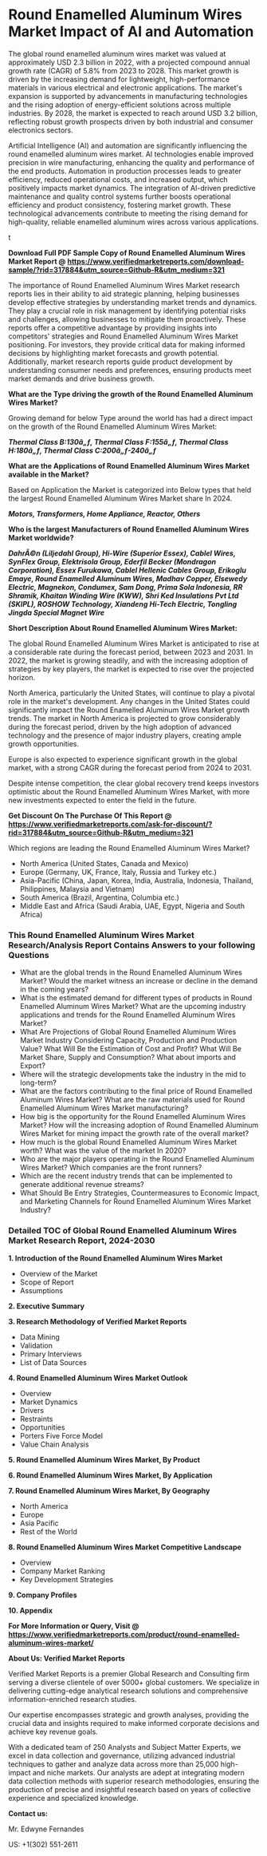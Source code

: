 <meta name="title" content="Global Round Enamelled Aluminum Wires Market Impact of AI and Automation"><meta name="description" content="The global round enamelled aluminum wires market was valued at approximately USD 2.3 billion in 2022, with a projected compound annual growth rate (CAGR) of 5.8% from "><meta name="title" content="Round Enamelled Aluminum Wires Market Size, Share, Scope, Trends, Growth, Opportunities, Analysis, Forecast"><h1>Round Enamelled Aluminum Wires Market Impact of AI and Automation</h1><p>The global round enamelled aluminum wires market was valued at approximately USD 2.3 billion in 2022, with a projected compound annual growth rate (CAGR) of 5.8% from 2023 to 2028. This market growth is driven by the increasing demand for lightweight, high-performance materials in various electrical and electronic applications. The market's expansion is supported by advancements in manufacturing technologies and the rising adoption of energy-efficient solutions across multiple industries. By 2028, the market is expected to reach around USD 3.2 billion, reflecting robust growth prospects driven by both industrial and consumer electronics sectors.</p><p>Artificial Intelligence (AI) and automation are significantly influencing the round enamelled aluminum wires market. AI technologies enable improved precision in wire manufacturing, enhancing the quality and performance of the end products. Automation in production processes leads to greater efficiency, reduced operational costs, and increased output, which positively impacts market dynamics. The integration of AI-driven predictive maintenance and quality control systems further boosts operational efficiency and product consistency, fostering market growth. These technological advancements contribute to meeting the rising demand for high-quality, reliable enamelled aluminum wires across various applications.</p>t</p><p id="" class=""><strong>Download Full PDF Sample Copy of Round Enamelled Aluminum Wires Market Report @ <a href="https://www.verifiedmarketreports.com/download-sample/?rid=317884&utm_source=Github-R&utm_medium=321" target="_blank">https://www.verifiedmarketreports.com/download-sample/?rid=317884&utm_source=Github-R&utm_medium=321</a></strong></p><p>The importance of&nbsp;Round Enamelled Aluminum Wires Market research reports lies in their ability to aid strategic planning, helping businesses develop effective strategies by understanding market trends and dynamics. They play a crucial role in risk management by identifying potential risks and challenges, allowing businesses to mitigate them proactively. These reports offer a competitive advantage by providing insights into competitors' strategies and Round Enamelled Aluminum Wires Market positioning. For investors, they provide critical data for making informed decisions by highlighting market forecasts and growth potential. Additionally, market research reports guide product development by understanding consumer needs and preferences, ensuring products meet market demands and drive business growth.</p><p><strong>What are the&nbsp;Type driving the growth of the Round Enamelled Aluminum Wires Market?</strong></p><p id="" class="">Growing demand for below Type around the world has had a direct impact on the growth of the Round Enamelled Aluminum Wires Market:</p><em><strong>Thermal Class B:130â„ƒ, Thermal Class F:155â„ƒ, Thermal Class H:180â„ƒ, Thermal Class C:200â„ƒ-240â„ƒ</strong></em></p><strong>What are the&nbsp;Applications&nbsp;of Round Enamelled Aluminum Wires Market available in the Market?</strong></p><p id="" class="">Based on Application the Market is categorized into Below types that held the largest Round Enamelled Aluminum Wires Market share In 2024.</p><em><strong>Motors, Transformers, Home Appliance, Reactor, Others</strong></em></p><strong>Who is the largest Manufacturers of Round Enamelled Aluminum Wires Market worldwide?</strong></p><p><em><strong>DahrÃ©n (Liljedahl Group), Hi-Wire (Superior Essex), Cablel Wires, SynFlex Group, Elektrisola Group, Ederfil Becker (Mondragon Corporation), Essex Furukawa, Cablel Hellenic Cables Group, Erikoglu Emaye, Round Enamelled Aluminum Wires, Madhav Copper, Elsewedy Electric, Magnekon, Condumex, Sam Dong, Prima Sola Indonesia, RR Shramik, Khaitan Winding Wire (KWW), Shri Ked Insulations Pvt Ltd (SKIPL), ROSHOW Technology, Xiandeng Hi-Tech Electric, Tongling Jingda Special Magnet Wire</strong></em></p><p id="" class=""><strong>Short Description About Round Enamelled Aluminum Wires Market:</strong></p><p>The global Round Enamelled Aluminum Wires Market is anticipated to rise at a considerable rate during the forecast period, between 2023 and 2031. In 2022, the market is growing steadily, and with the increasing adoption of strategies by key players, the market is expected to rise over the projected horizon.</p><p>North America, particularly the United States, will continue to play a pivotal role in the market's development. Any changes in the United States could significantly impact the Round Enamelled Aluminum Wires Market growth trends. The market in North America is projected to grow considerably during the forecast period, driven by the high adoption of advanced technology and the presence of major industry players, creating ample growth opportunities.</p><p>Europe is also expected to experience significant growth in the global market, with a strong CAGR during the forecast period from 2024 to 2031.</p><p>Despite intense competition, the clear global recovery trend keeps investors optimistic about the Round Enamelled Aluminum Wires Market, with more new investments expected to enter the field in the future.</p><p id="" class=""><strong>Get Discount On The Purchase Of This Report @ <a href="https://www.verifiedmarketreports.com/ask-for-discount/?rid=317884&utm_source=Github-R&utm_medium=321" target="_blank">https://www.verifiedmarketreports.com/ask-for-discount/?rid=317884&utm_source=Github-R&utm_medium=321</a></strong></p>Which regions are leading the Round Enamelled Aluminum Wires Market?</p><ul><li>North America (United States, Canada and Mexico)</li><li>Europe (Germany, UK, France, Italy, Russia and Turkey etc.)</li><li>Asia-Pacific (China, Japan, Korea, India, Australia, Indonesia, Thailand, Philippines, Malaysia and Vietnam)</li><li>South America (Brazil, Argentina, Columbia etc.)</li><li>Middle East and Africa (Saudi Arabia, UAE, Egypt, Nigeria and South Africa)</li></ul><h3 id="" class="">This Round Enamelled Aluminum Wires Market Research/Analysis Report Contains Answers to your following Questions</h3><ul><li>What are the global trends in the Round Enamelled Aluminum Wires Market? Would the market witness an increase or decline in the demand in the coming years?</li><li>What is the estimated demand for different types of products in Round Enamelled Aluminum Wires Market? What are the upcoming industry applications and trends for the Round Enamelled Aluminum Wires Market?</li><li>What Are Projections of Global Round Enamelled Aluminum Wires Market Industry Considering Capacity, Production and Production Value? What Will Be the Estimation of Cost and Profit? What Will Be Market Share, Supply and Consumption? What about imports and Export?</li><li>Where will the strategic developments take the industry in the mid to long-term?</li><li>What are the factors contributing to the final price of Round Enamelled Aluminum Wires Market? What are the raw materials used for Round Enamelled Aluminum Wires Market manufacturing?</li><li>How big is the opportunity for the Round Enamelled Aluminum Wires Market? How will the increasing adoption of Round Enamelled Aluminum Wires Market for mining impact the growth rate of the overall market?</li><li>How much is the global Round Enamelled Aluminum Wires Market worth? What was the value of the market In 2020?</li><li>Who are the major players operating in the Round Enamelled Aluminum Wires Market? Which companies are the front runners?</li><li>Which are the recent industry trends that can be implemented to generate additional revenue streams?</li><li>What Should Be Entry Strategies, Countermeasures to Economic Impact, and Marketing Channels for Round Enamelled Aluminum Wires Market Industry?</li></ul><h3 id="" class="">Detailed TOC of Global Round Enamelled Aluminum Wires Market Research Report, 2024-2030</h3><p id="" class=""><strong>1. Introduction of the Round Enamelled Aluminum Wires Market</strong></p><ul><li>Overview of the Market</li><li>Scope of Report</li><li>Assumptions</li></ul><p id="" class=""><strong>2. Executive Summary</strong></p><p id="" class=""><strong>3. Research Methodology of Verified Market Reports</strong></p><ul><li>Data Mining</li><li>Validation</li><li>Primary Interviews</li><li>List of Data Sources</li></ul><p id="" class=""><strong>4. Round Enamelled Aluminum Wires Market Outlook</strong></p><ul><li>Overview</li><li>Market Dynamics</li><li>Drivers</li><li>Restraints</li><li>Opportunities</li><li>Porters Five Force Model</li><li>Value Chain Analysis</li></ul><p id="" class=""><strong>5. Round Enamelled Aluminum Wires Market, By Product</strong></p><p id="" class=""><strong>6. Round Enamelled Aluminum Wires Market, By Application</strong></p><p id="" class=""><strong>7. Round Enamelled Aluminum Wires Market, By Geography</strong></p><ul><li>North America</li><li>Europe</li><li>Asia Pacific</li><li>Rest of the World</li></ul><p id="" class=""><strong>8. Round Enamelled Aluminum Wires Market Competitive Landscape</strong></p><ul><li>Overview</li><li>Company Market Ranking</li><li>Key Development Strategies</li></ul><p id="" class=""><strong>9. Company Profiles</strong></p><p id="" class=""><strong>10. Appendix</strong></p><p id="" class=""><strong>For More Information or Query, Visit @ <a href="https://www.verifiedmarketreports.com/product/round-enamelled-aluminum-wires-market/" target="_blank">https://www.verifiedmarketreports.com/product/round-enamelled-aluminum-wires-market/</a></strong></p><p id="" class=""><strong>About Us: Verified Market Reports</strong></p><p id="" class="">Verified Market Reports is a premier Global Research and Consulting firm serving a diverse clientele of over 5000+ global customers. We specialize in delivering cutting-edge analytical research solutions and comprehensive information-enriched research studies.</p><p id="" class="">Our expertise encompasses strategic and growth analyses, providing the crucial data and insights required to make informed corporate decisions and achieve key revenue goals.</p><p id="" class="">With a dedicated team of 250 Analysts and Subject Matter Experts, we excel in data collection and governance, utilizing advanced industrial techniques to gather and analyze data across more than 25,000 high-impact and niche markets. Our analysts are adept at integrating modern data collection methods with superior research methodologies, ensuring the production of precise and insightful research based on years of collective experience and specialized knowledge.</p><p id="" class=""><strong>Contact us:</strong></p><p id="" class="">Mr. Edwyne Fernandes</p><p id="" class="">US: +1(302) 551-2611</p>